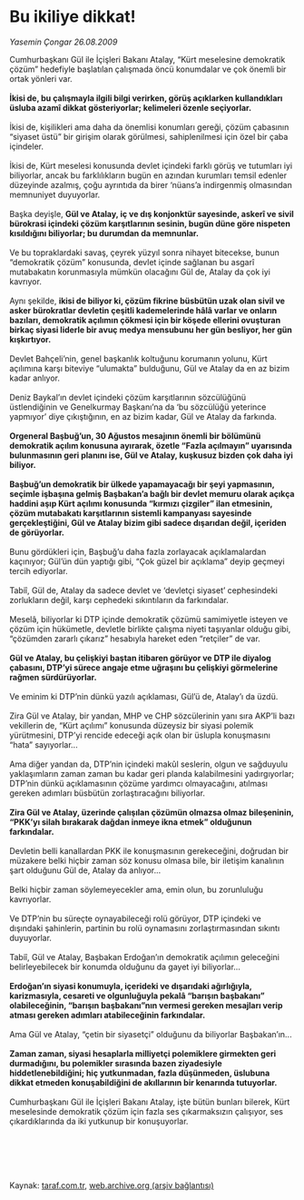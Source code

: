 # Bu ikiliye dikkat!

*Yasemin Çongar 26.08.2009*

<div class="taraf_structure_2col_1zq">
<div class="margen_n">



 <p>Cumhurbaşkanı Gül ile İçişleri Bakanı Atalay, “Kürt meselesine demokratik çözüm” hedefiyle başlatılan çalışmada öncü konumdalar ve çok önemli bir ortak yönleri var. <b><br/><br/>İkisi de, bu çalışmayla ilgili bilgi verirken, görüş açıklarken kullandıkları üsluba azamî dikkat gösteriyorlar; kelimeleri özenle seçiyorlar.</b> <br/><br/>İkisi de, kişilikleri ama daha da önemlisi konumları gereği, çözüm çabasının “siyaset üstü” bir girişim olarak görülmesi, sahiplenilmesi için özel bir çaba içindeler. <br/><br/>İkisi de, Kürt meselesi konusunda devlet içindeki farklı görüş ve tutumları iyi biliyorlar, ancak bu farklılıkların bugün en azından kurumları temsil edenler düzeyinde azalmış, çoğu ayrıntıda da birer ‘nüans’a indirgenmiş olmasından memnuniyet duyuyorlar. <br/><br/>Başka deyişle, <b>Gül ve Atalay, iç ve dış konjonktür sayesinde, askerî ve sivil bürokrasi içindeki çözüm karşıtlarının sesinin, bugün düne göre nispeten kısıldığını biliyorlar; bu durumdan da memnunlar.</b> <br/><br/>Ve bu topraklardaki savaş, çeyrek yüzyıl sonra nihayet bitecekse, bunun “demokratik çözüm” konusunda, devlet içinde sağlanan bu asgarî mutabakatın korunmasıyla mümkün olacağını Gül de, Atalay da çok iyi kavrıyor. <br/><br/>Aynı şekilde, <b>ikisi de biliyor ki, çözüm fikrine büsbütün uzak olan sivil ve asker bürokratlar devletin çeşitli kademelerinde hâlâ varlar ve onların bazıları, demokratik açılımın çökmesi için bir köşede ellerini ovuşturan birkaç siyasi liderle bir avuç medya mensubunu her gün besliyor, her gün kışkırtıyor.</b> <br/><br/>Devlet Bahçeli’nin, genel başkanlık koltuğunu korumanın yolunu, Kürt açılımına karşı biteviye “ulumakta” bulduğunu, Gül ve Atalay da en az bizim kadar anlıyor. <br/><br/>Deniz Baykal’ın devlet içindeki çözüm karşıtlarının sözcülüğünü üstlendiğinin ve Genelkurmay Başkanı’na da ‘bu sözcülüğü yeterince yapmıyor’ diye çıkıştığının, en az bizim kadar, Gül ve Atalay da farkında. <b><br/><br/>Orgeneral Başbuğ’un, 30 Ağustos mesajının önemli bir bölümünü demokratik açılım konusuna ayırarak, özetle “Fazla açılmayın” uyarısında bulunmasının geri planını ise, Gül ve Atalay, kuşkusuz bizden çok daha iyi biliyor.</b> <b><br/><br/>Başbuğ’un demokratik bir ülkede yapamayacağı bir şeyi yapmasının, seçimle işbaşına gelmiş Başbakan’a bağlı bir devlet memuru olarak açıkça haddini aşıp Kürt açılımı konusunda “kırmızı çizgiler” ilan etmesinin, çözüm mutabakatı karşıtlarının sistemli kampanyası sayesinde gerçekleştiğini, Gül ve Atalay bizim gibi sadece dışarıdan değil, içeriden de görüyorlar.</b> <br/><br/>Bunu gördükleri için, Başbuğ’u daha fazla zorlayacak açıklamalardan kaçınıyor; Gül’ün dün yaptığı gibi, “Çok güzel bir açıklama” deyip geçmeyi tercih ediyorlar. <br/><br/>Tabiî, Gül de, Atalay da sadece devlet ve ‘devletçi siyaset’ cephesindeki zorlukların değil, karşı cephedeki sıkıntıların da farkındalar. <br/><br/>Meselâ, biliyorlar ki DTP içinde demokratik çözümü samimiyetle isteyen ve çözüm için hükümetle, devletle birlikte çalışma niyeti taşıyanlar olduğu gibi, “çözümden zararlı çıkarız” hesabıyla hareket eden “retçiler” de var. <b><br/><br/>Gül ve Atalay, bu çelişkiyi baştan itibaren görüyor ve DTP ile diyalog çabasını, DTP’yi sürece angaje etme uğraşını bu çelişkiyi görmelerine rağmen sürdürüyorlar.</b> <br/><br/>Ve eminim ki DTP’nin dünkü yazılı açıklaması, Gül’ü de, Atalay’ı da üzdü. <br/><br/>Zira Gül ve Atalay, bir yandan, MHP ve CHP sözcülerinin yanı sıra AKP’li bazı vekillerin de, “Kürt açılımı” konusunda düzeysiz bir siyasi polemik yürütmesini, DTP’yi rencide edeceği açık olan bir üslupla konuşmasını “hata” sayıyorlar... <br/><br/>Ama diğer yandan da, DTP’nin içindeki makûl seslerin, olgun ve sağduyulu yaklaşımların zaman zaman bu kadar geri planda kalabilmesini yadırgıyorlar; DTP’nin dünkü açıklamasının çözüme yardımcı olmayacağını, atılması gereken adımları büsbütün zorlaştıracağını biliyorlar. <b><br/><br/>Zira Gül ve Atalay, üzerinde çalışılan çözümün olmazsa olmaz bileşeninin, “PKK’yı silah bırakarak dağdan inmeye ikna etmek” olduğunun farkındalar.</b> <br/><br/>Devletin belli kanallardan PKK ile konuşmasının gerekeceğini, doğrudan bir müzakere belki hiçbir zaman söz konusu olmasa bile, bir iletişim kanalının şart olduğunu Gül de, Atalay da anlıyor... <br/><br/>Belki hiçbir zaman söylemeyecekler ama, emin olun, bu zorunluluğu kavrıyorlar. <br/><br/>Ve DTP’nin bu süreçte oynayabileceği rolü görüyor, DTP içindeki ve dışındaki şahinlerin, partinin bu rolü oynamasını zorlaştırmasından sıkıntı duyuyorlar. <br/><br/>Tabiî, Gül ve Atalay, Başbakan Erdoğan’ın demokratik açılımın geleceğini belirleyebilecek bir konumda olduğunu da gayet iyi biliyorlar... <b><br/><br/>Erdoğan’ın siyasi konumuyla, içerideki ve dışarıdaki ağırlığıyla, karizmasıyla, cesareti ve olgunluğuyla pekalâ “barışın başbakanı” olabileceğinin, “barışın başbakanı”nın vermesi gereken mesajları verip atması gereken adımları atabileceğinin farkındalar.</b> <br/><br/>Ama Gül ve Atalay, “çetin bir siyasetçi” olduğunu da biliyorlar Başbakan’ın... <b><br/><br/>Zaman zaman, siyasi hesaplarla milliyetçi polemiklere girmekten geri durmadığını, bu polemikler sırasında bazen ziyadesiyle hiddetlenebildiğini; hiç yutkunmadan, fazla düşünmeden, üslubuna dikkat etmeden konuşabildiğini de akıllarının bir kenarında tutuyorlar.</b><br/><br/>Cumhurbaşkanı Gül ile İçişleri Bakanı Atalay, işte bütün bunları bilerek, Kürt meselesinde demokratik çözüm için fazla ses çıkarmaksızın çalışıyor, ses çıkardıklarında da iki yutkunup bir konuşuyorlar.</p>
<br/>
<br/>
<br/>



<br/>


<div id="taraf_not">
</div>

</div>


</div>

Kaynak: [taraf.com.tr](http://taraf.com.tr:80/makale/7057.htm), [web.archive.org (arşiv bağlantısı)](http://web.archive.org/web/20091029194551/http://taraf.com.tr:80/makale/7057.htm)
